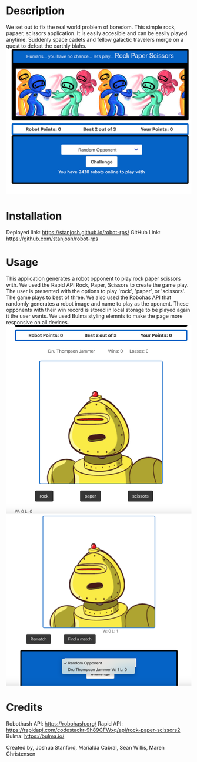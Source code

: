 # Description 
We set out to fix the real world problem of boredom. This simple rock, papaer, scissors application. It is easily accesible and can be easily played anytime. Suddenly space cadets and fellow galactic travelers merge on a quest to defeat the earthly blahs.
![Initial page with challange button](assets/images/Screenshot%202023-06-17%20at%2012.27.15%20PM.png)

# Installation

Deployed link: https://stanjosh.github.io/robot-rps/
GitHub Link: https://github.com/stanjosh/robot-rps


# Usage  
This application generates a robot opponent to play rock paper scissors with. We used the Rapid API Rock, Paper, Scissors to create the game play. The user is presented with the options to play 'rock', 'paper', or 'scissors'. The game plays to best of three. We also used the Robohas API that randomly generates a robot image and name to play as the oponent. These opponents with their win record is stored in local storage to be played again it the user wants. We used Bulma styling elemnts to make the page more responsive on all devices. 
![Robot opponent with game buttons](assets/images/Screenshot%202023-06-17%20at%2012.26.21%20PM.png)
![Locoal storage with robots](assets/images/Screenshot%202023-06-17%20at%2012.26.56%20PM.png)


# Credits 
Robothash API: https://robohash.org/
Rapid API: https://rapidapi.com/codestackr-9h89CFWxq/api/rock-paper-scissors2
Bulma: https://bulma.io/

Created by, Joshua Stanford, Marialda Cabral, Sean Willis, Maren Christensen






